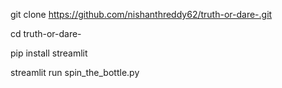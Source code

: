 git clone https://github.com/nishanthreddy62/truth-or-dare-.git

cd truth-or-dare-

pip install streamlit

streamlit run spin_the_bottle.py
